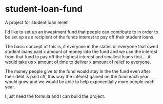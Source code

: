 # student-loan-fund
 A project for student loan relief


I'd like to set up an investment fund that people can contribute to in order to be set up as a recipient of the funds interest to pay off their student loans. 

The basic concept of this is, if everyone in the states or everyone that owed student loans paid x amount of money into the fund and we use the interest from that fund to pay off the highest interest and smallest loans first.....it would take us x amount of time to deliver x amount of relief to everyone. 

The money people give to the fund would stay in the the fund even after their debt is paid off, this way the interest gained on the fund each year would grow and we would be able to help exponentially more people each year. 

I just need the formula and I can build the project. 
